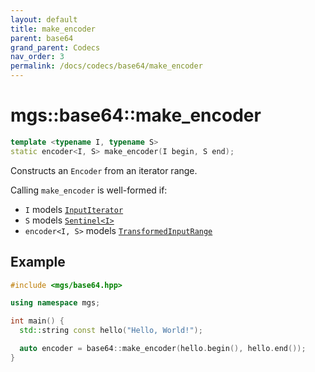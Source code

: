 ```yaml
---
layout: default
title: make_encoder
parent: base64
grand_parent: Codecs
nav_order: 3
permalink: /docs/codecs/base64/make_encoder
---
```


# mgs::base64::make_encoder

```cpp
template <typename I, typename S>
static encoder<I, S> make_encoder(I begin, S end);
```

Constructs an `Encoder` from an iterator range.

Calling `make_encoder` is well-formed if:

* `I` models [`InputIterator`]()
* `S` models [`Sentinel<I>`]()
* `encoder<I, S>` models [`TransformedInputRange`]()

## Example

```cpp
#include <mgs/base64.hpp>

using namespace mgs;

int main() {
  std::string const hello("Hello, World!");

  auto encoder = base64::make_encoder(hello.begin(), hello.end());
}
```
